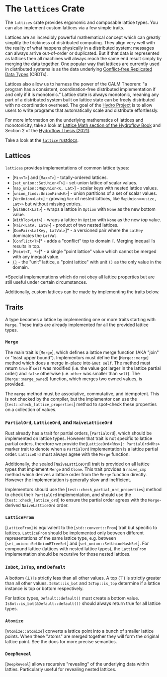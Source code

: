 <h1 class="crate-title">The <code>lattices</code> Crate</h1>

The `lattices` crate provides ergonomic and composable lattice types. You can also implement custom
lattices via a few simple traits.

Lattices are an incredibly powerful mathematical concept which can greatly simplify the trickiness
of distributed computing. They align very well with the reality of what happens physically in a
distributed system: messages can always arrive out-of-order or duplicated. But if that data is
represented as lattices then all machines will always reach the same end result simply by merging the data together.
One popular way that lattices are currently used in distributed systems is as the data underlying
[Conflict-free Replicated Data Types](https://en.wikipedia.org/wiki/Conflict-free_replicated_data_type)
(CRDTs).

Lattices also allow us to harness the power of the CALM Theorem: "a program has a consistent,
coordination-free distributed implementation if and only if it is monotonic." Lattice state is
always monotonic, meaning any part of a distributed system built on lattice state can be
freely distributed with no coordination overhead. The goal of the [Hydro Project](https://hydro.run/)
is to allow users to write programs that automatically scale and distribute effortlessly.

For more information on the underlying mathematics of lattices and monotonicity, take a look at
[Lattice Math section of the Hydroflow Book](https://hydro.run/docs/dfir/lattices_crate/lattice_math)
and Section 2 of the [Hydroflow Thesis (2021)](https://hydro.run/papers/hydroflow-thesis.pdf).

Take a look at the [`lattice` rustdocs](https://hydro-project.github.io/hydroflow/doc/lattices/index.html).

## Lattices

`lattices` provides implementations of common lattice types:
* [`Min<T>`] and [`Max<T>`] - totally-ordered lattices.
* [`set_union::SetUnion<T>`] - set-union lattice of scalar values.
* [`map_union::MapUnion<K, Lat>`] - scalar keys with nested lattice values.
* [`union_find::UnionFind<K>`] - union partitions of a set of scalar values.
* [`VecUnion<Lat>`] - growing `Vec` of nested lattices, like `MapUnion<<usize, Lat>>` but without missing entries.
* [`WithBot<Lat>`] - wraps a lattice in `Option` with `None` as the new bottom value.
* [`WithTop<Lat>`] - wraps a lattice in `Option` with `None` as the new _top_ value.
* [`Pair<LatA, LatB>`] - product of two nested lattices.
* [`DomPair<LatKey, LatVal>`]* - a versioned pair where the `LatKey` dominates the `LatVal`.
* [`Conflict<T>`]* - adds a "conflict" top to domain `T`. Merging inequal `T`s results in top.
* [`Point<T, *>`]* - a single "point lattice" value which cannot be merged with any inequal value.
* [`()`](https://doc.rust-lang.org/std/primitive.unit.html) - the "unit" lattice, a "point lattice" with unit `()` as the only value in the domain.

*Special implementations which do not obey all lattice properties but are still useful under
certain circumstances.

Additionally, custom lattices can be made by implementing the traits below.

## Traits

A type becomes a lattice by implementing one or more traits starting with `Merge`. These traits
are already implemented for all the provided lattice types.

### `Merge`

The main trait is [`Merge`], which defines a lattice merge function (AKA "join" or "least upper
bound"). Implementors must define the [`Merge::merge`] method which does a merge in-place into
`&mut self`. The method must return `true` if `self` was modified (i.e. the value got larger in the
lattice partial order) and `false` otherwise (i.e. `other` was smaller than `self`). The [`Merge::merge_owned`]
function, which merges two owned values, is provided.

The `merge` method must be associative, commutative, and idempotent. This is not checked by the
compiler, but the implementor can use the [`test::check_lattice_properties`] method to spot-check
these properties on a collection of values.

### `PartialOrd`, `LatticeOrd`, and `NaiveLatticeOrd`

Rust already has a trait for partial orders, [`PartialOrd`], which should be implemented on lattice
types. However that trait is not specific to lattice partial orders, therefore we provide the[`LatticeOrd<Rhs>`]`: PartialOrd<Rhs>`
marker trait to denote when a `PartialOrd` implementation is a lattice partial order. `LatticeOrd`
must always agree with the `Merge` function.

Additionally, the sealed [`NaiveLatticeOrd`] trait is provided on all lattice types that implement
`Merge` and `Clone`. This trait provides a `naive_cmp` method which derives a lattice order from
the `Merge` function directly. However the implementation is generally slow and inefficient.

Implementors should use the [`test::check_partial_ord_properties`] method to check their
`PartialOrd` implementation, and should use the [`test::check_lattice_ord`] to ensure the partial
order agrees with the `Merge`-derived `NaiveLatticeOrd` order.

### `LatticeFrom`

[`LatticeFrom`] is equivalent to the [`std::convert::From`] trait but specific to lattices.
`LatticeFrom` should be implemented only between different representations of the same lattice
type, e.g. between [`set_union::SetUnionBTreeSet`] and [`set_union::SetUnionHashSet`]. For compound
lattice (lattices with nested lattice types), the `LatticeFrom` implementation should be recursive
for those nested lattices.

### `IsBot`, `IsTop`, and `Default`

A bottom (⊥) is strictly less than all other values. A top (⊤) is strictly greater than all other
values. `IsBot::is_bot` and `IsTop::is_top` determine if a lattice instance is top or bottom
respectively.

For lattice types, `Default::default()` must create a bottom value. `IsBot::is_bot(&Default::default())`
should always return true for all lattice types.

### `Atomize`

[`Atomize::atomize`] converts a lattice point into a bunch of smaller lattice points. When these
"atoms" are merged together they will form the original lattice point. See the docs for more
precise semantics.

### `DeepReveal`

[`DeepReveal`] allows recursive "revealing" of the underlying data within latties. Particularly
useful for revealing nested lattices.
